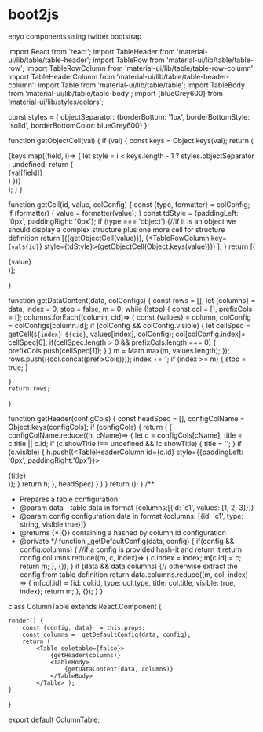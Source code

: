 # boot2js
enyo components using twitter bootstrap

import React from 'react';
import TableHeader from 'material-ui/lib/table/table-header';
import TableRow from 'material-ui/lib/table/table-row';
import TableRowColumn from 'material-ui/lib/table/table-row-column';
import TableHeaderColumn from 'material-ui/lib/table/table-header-column';
import Table from 'material-ui/lib/table/table';
import TableBody from 'material-ui/lib/table/table-body';
import {blueGrey600} from 'material-ui/lib/styles/colors';

const styles = {
    objectSeparator: {borderBottom: '1px', borderBottomStyle: 'solid', borderBottomColor: blueGrey600}
};

function getObjectCell(val) {
    if (val) {
        const keys = Object.keys(val);
        return (<div> {keys.map((field, i)=> {
            let style = i < keys.length - 1 ? styles.objectSeparator : undefined;
            return (<div style={style}>{val[field]}</div>)
        })}
        </div>);
    }
}

function getCell(id, value, colConfig) {
    const {type, formatter} = colConfig;
    if (formatter) {
        value = formatter(value);
    }
    const tdStyle = {paddingLeft: '0px', paddingRight: '0px'};
    if (type === 'object') {//if it is an object we should display a complex structure plus one more cell for structure definition
        return [(<TableRowColumn key={id} style={tdStyle}>{getObjectCell(value)}</TableRowColumn>),
            (<TableRowColumn key={`val${id}`} style={tdStyle}>{getObjectCell(Object.keys(value))}</TableRowColumn>)
        ];
    }
    return [(<TableRowColumn key={id} style={tdStyle}>
        <div style={colConfig.style}> {value}</div>
    </TableRowColumn>)];

}

function getDataContent(data, colConfigs) {
    const rows = [];
    let {columns} = data,
        index = 0,
        stop = false, m = 0;
    while (!stop) {
        const col = [], prefixCols = [];
        columns.forEach((column, cid)=> {
            const {values} = column,
                colConfig = colConfigs[column.id];
            if (colConfig && colConfig.visible) {
                let cellSpec = getCell(`${index}-${cid}`, values[index], colConfig);
                col[colConfig.index]= cellSpec[0];
                if(cellSpec.length > 0 && prefixCols.length === 0) {
                    prefixCols.push(cellSpec[1]);
                }
            }
            m = Math.max(m, values.length);
        });
        rows.push((<TableRow>{col.concat(prefixCols)}</TableRow>));
        index += 1;
        if (index >= m) {
            stop = true;
        }

    }
    return rows;
}

function getHeader(configCols) {
    const headSpec = [],
            configColName = Object.keys(configCols);
    if (configCols) {
        return (<TableHeader>
            <TableRow>{
                configColName.reduce((h, cName)=> {
                    let c = configCols[cName],
                        title = c.title || c.id;
                    if (c.showTitle !== undefined && !c.showTitle) {
                        title = '';
                    }
                    if (c.visible) {
                        h.push((<TableHeaderColumn id={c.id} style={{paddingLeft: '0px', paddingRight:'0px'}}>
                            <div style={c.style}>{title}</div>
                        </TableHeaderColumn>));
                    }
                    return h;
                }, headSpec)
            }
            </TableRow>
        </TableHeader>)
    }
    return (<TableHeader></TableHeader>);
}
/**
 * Prepares a table configuration
 * @param data - table data in format {columns:[{id: 'c1', values: [1, 2, 3]}]}
 * @param config configuration data in format {columns: [{id: 'c1', type: string, visible:true}]}
 * @returns {*|{}} containing a hashed by column id configuration
 * @private
 */
function _getDefaultConfig(data, config) {
    if(config && config.columns) { //if a config is provided hash-it and return it
        return config.columns.reduce((m, c, index)=> {
            c.index = index;
            m[c.id] =  c;
            return m;
        }, {});
    }
    if (data && data.columns) {// otherwise extract the config from table definition
        return data.columns.reduce((m, col, index) => {
            m[col.id] = {id: col.id, type: col.type, title: col.title, visible: true, index};
            return m;
        }, {});
    }
}

class ColumnTable extends React.Component {

    render() {
        const {config, data}  = this.props;
        const columns = _getDefaultConfig(data, config);
        return (
            <Table seletable={false}>
                {getHeader(columns)}
                <TableBody>
                    {getDataContent(data, columns)}
                </TableBody>
            </Table> );
    }
}

export default ColumnTable;
